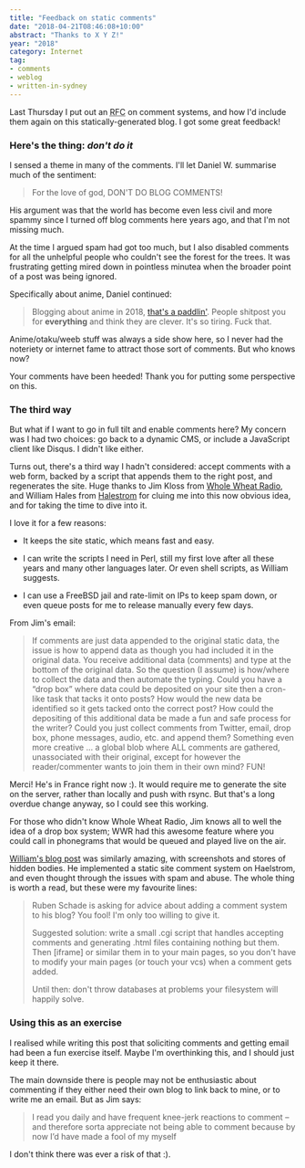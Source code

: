 ```yaml
---
title: "Feedback on static comments"
date: "2018-04-21T08:46:08+10:00"
abstract: "Thanks to X Y Z!"
year: "2018"
category: Internet
tag:
- comments
- weblog
- written-in-sydney
---
```

Last Thursday I put out an <abbr title="request for comment">RFC</abbr> on comment systems, and how I'd include them again on this statically-generated blog. I got some great feedback! 


### Here's the thing: *don't do it*

I sensed a theme in many of the comments. I'll let Daniel W. summarise much of the sentiment:

> For the love of god, DON'T DO BLOG COMMENTS!

His argument was that the world has become even less civil and more spammy since I turned off blog comments here years ago, and that I'm not missing much.

At the time I argued spam had got too much, but I also disabled comments for all the unhelpful people who couldn't see the forest for the trees. It was frustrating getting mired down in pointless minutea when the broader point of a post was being ignored.

Specifically about anime, Daniel continued:

> Blogging about anime in 2018, [that's a paddlin']. People shitpost you for **everything** and think they are clever. It's so tiring. Fuck that.

Anime/otaku/weeb stuff was always a side show here, so I never had the noteriety or internet fame to attract those sort of comments. But who knows now? 

Your comments have been heeded! Thank you for putting some perspective on this.

[that's a paddlin']: https://simpsonswiki.com/wiki/That's_a_paddlin' "Simpsons wiki explanation"


### The third way

But what if I want to go in full tilt and enable comments here? My concern was I had two choices: go back to a dynamic CMS, or include a JavaScript client like Disqus. I didn't like either.

Turns out, there's a third way I hadn't considered: accept comments with a web form, backed by a script that appends them to the right post, and regenerates the site. Huge thanks to Jim Kloss from [Whole Wheat Radio], and William Hales from [Halestrom] for cluing me into this now obvious idea, and for taking the time to dive into it.

I love it for a few reasons:

* It keeps the site static, which means fast and easy.

* I can write the scripts I need in Perl, still my first love after all these years and many other languages later. Or even shell scripts, as William suggests.

* I can use a FreeBSD jail and rate-limit on IPs to keep spam down, or even queue posts for me to release manually every few days.

From Jim's email:

> If comments are just data appended to the original static data, the issue is how to append data as though you had included it in the original data.  You receive additional data (comments) and type at the bottom of the original data.  So the question (I assume) is how/where to collect the data and then automate the typing.  Could you have a “drop box” where data could be deposited on your site then a cron-like task that tacks it onto posts?  How would the new data be identified so it gets tacked onto the correct post?  How could the depositing of this additional data be made a fun and safe process for the writer?  Could you just collect comments from Twitter, email, drop box, phone messages, audio, etc. and append them?  Something even more creative ... a global blob where ALL comments are gathered, unassociated with their original, except for however the reader/commenter wants to join them in their own mind?  FUN!

Merci! He's in France right now :). It would require me to generate the site on the server, rather than locally and push with rsync. But that's a long overdue change anyway, so I could see this working.

For those who didn't know Whole Wheat Radio, Jim knows all to well the idea of a drop box system; WWR had this awesome feature where you could call in phonegrams that would be queued and played live on the air.

[William's blog post] was similarly amazing, with screenshots and stores of hidden bodies. He implemented a static site comment system on Haelstrom, and even thought through the issues with spam and abuse. The whole thing is worth a read, but these were my favourite lines:

> Ruben Schade is asking for advice about adding a comment system to his blog? You fool! I'm only too willing to give it.
> 
> Suggested solution: write a small .cgi script that handles accepting comments and generating .html files containing nothing but them. Then [iframe] or similar them in to your main pages, so you don't have to modify your main pages (or touch your vcs) when a comment gets added.
> 
> Until then: don't throw databases at problems your filesystem will happily solve.

[Halestrom]: http://www.halestrom.net/

[Whole Wheat Radio]: https://en.wikipedia.org/wiki/Whole_Wheat_Radio "Wikipedia entry on Whole Wheat Radio"

[William's blog post]: http://www.halestrom.net/darksleep/blog/030_comment_blog_systems/ "Meta: Blog comment systems"


### Using this as an exercise

I realised while writing this post that soliciting comments and getting email had been a fun exercise itself. Maybe I'm overthinking this, and I should just keep it there.

The main downside there is people may not be enthusiastic about commenting if they either need their own blog to link back to mine, or to write me an email. But as Jim says:

> I read you daily and have frequent knee-jerk reactions to comment – and therefore sorta appreciate not being able to comment because by now I’d have made a fool of my myself

I don't think there was ever a risk of that :).
